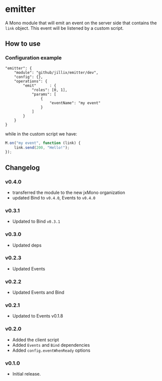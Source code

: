 emitter
=======

A Mono module that will emit an event on the server side that contains the `link` object. This event will be listened by a custom script.

## How to use

### Configuration example

```JS
"emitter": {
    "module": "github/jillix/emitter/dev",
    "config": {},
    "operations": {
        "emit"      : {
            "roles": [0, 1],
            "params": [
                {
                    "eventName": "my event"
                }
            ]
        }
    }
}
```

while in the custom script we have:

```js
M.on("my event", function (link) {
    link.send(200, "Hello!");
});
```

## Changelog

### v0.4.0
 - transferred the module to the new jxMono organization
 - updated Bind to `v0.4.0`, Events to `v0.4.0`

### v0.3.1
 - Updated to Bind `v0.3.1`

### v0.3.0
 - Updated deps

### v0.2.3
 - Updated Events

### v0.2.2
 - Updated Events and Bind

### v0.2.1
 - Updated to Events v0.1.8

### v0.2.0
 - Added the client script
 - Added `Events` and `Bind` dependencies
 - Added `config.eventWhenReady` options

### v0.1.0
 - Initial release.
